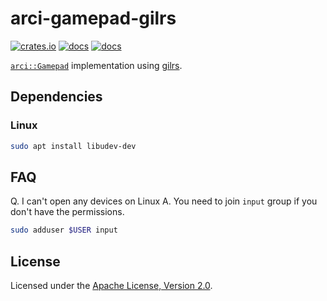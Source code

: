 # arci-gamepad-gilrs

[![crates.io](https://img.shields.io/crates/v/arci-gamepad-gilrs.svg)](https://crates.io/crates/arci-gamepad-gilrs) [![docs](https://docs.rs/arci-gamepad-gilrs/badge.svg)](https://docs.rs/arci-gamepad-gilrs) [![docs](https://img.shields.io/badge/docs-main-blue)](https://openrr.github.io/openrr/arci_gamepad_gilrs)

[`arci::Gamepad`](https://docs.rs/arci/*/arci/trait.Gamepad.html) implementation using [gilrs](https://gitlab.com/gilrs-project/gilrs).

## Dependencies

### Linux

```bash
sudo apt install libudev-dev
```

## FAQ

Q. I can't open any devices on Linux
A. You need to join `input` group if you don't have the permissions.

```bash
sudo adduser $USER input
```

## License

Licensed under the [Apache License, Version 2.0](https://github.com/openrr/openrr/blob/main/LICENSE).

